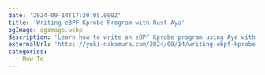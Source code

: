 ```yaml
---
date: '2024-09-14T17:20:05.000Z'
title: '‍Writing eBPF Kprobe Program with Rust Aya'
ogImage: ogimage.webp
description: 'Learn how to write an eBPF Kprobe program using Aya with Rust'
externalUrl: 'https://yuki-nakamura.com/2024/09/14/writing-ebpf-kprobe-program-with-rust-aya/'
categories:
  - How-To
---
```

